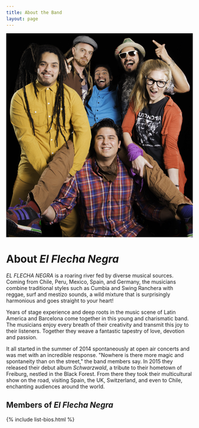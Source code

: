```yaml
---
title: About the Band
layout: page
---
```


![Group photo](/img/efn-group-2016-03.jpg)

# About _El Flecha Negra_

_EL FLECHA NEGRA_ is a roaring river fed by diverse musical sources. Coming from Chile, Peru, Mexico, Spain, and Germany, the musicians combine traditional styles such as Cumbia and Swing Ranchera with reggae, surf and mestizo sounds, a wild mixture that is surprisingly harmonious and goes straight to your heart!

Years of stage experience and deep roots in the music scene of Latin America and Barcelona come together in this young and charismatic band. The musicians enjoy every breath of their creativity and transmit this joy to their listeners. Together they weave a fantastic tapestry of love, devotion and passion.

It all started in the summer of 2014 spontaneously at open air concerts and was met with an incredible response. "Nowhere is there more magic and spontaneity than on the street," the band members say. In 2015 they released their debut album _Schwarzwald_, a tribute to their hometown of Freiburg, nestled in the Black Forest. From there they took their multicultural show on the road, visiting Spain, the UK, Switzerland, and even to Chile, enchanting audiences around the world.

## Members of _El Flecha Negra_

{% include list-bios.html %}
